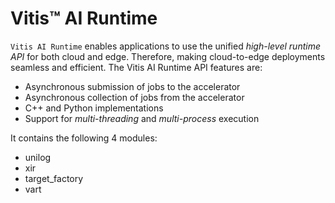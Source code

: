 # Vitis&trade; AI Runtime

`Vitis AI Runtime` enables applications to use the unified *high-level runtime API* for both cloud and edge. Therefore, making cloud-to-edge deployments seamless and efficient. The Vitis AI Runtime API features are:

- Asynchronous submission of jobs to the accelerator
- Asynchronous collection of jobs from the accelerator
- C++ and Python implementations
- Support for *multi-threading* and *multi-process* execution

It contains the following 4 modules:

- unilog
- xir
- target_factory
- vart
